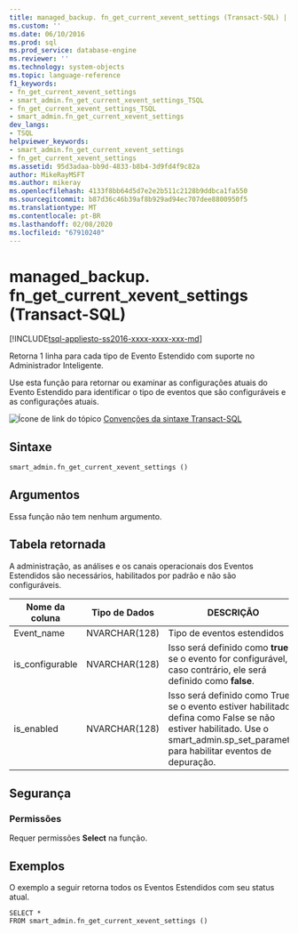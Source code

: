 ```yaml
---
title: managed_backup. fn_get_current_xevent_settings (Transact-SQL) | Microsoft Docs
ms.custom: ''
ms.date: 06/10/2016
ms.prod: sql
ms.prod_service: database-engine
ms.reviewer: ''
ms.technology: system-objects
ms.topic: language-reference
f1_keywords:
- fn_get_current_xevent_settings
- smart_admin.fn_get_current_xevent_settings_TSQL
- fn_get_current_xevent_settings_TSQL
- smart_admin.fn_get_current_xevent_settings
dev_langs:
- TSQL
helpviewer_keywords:
- smart_admin.fn_get_current_xevent_settings
- fn_get_current_xevent_settings
ms.assetid: 95d3adaa-bb9d-4833-b8b4-3d9fd4f9c82a
author: MikeRayMSFT
ms.author: mikeray
ms.openlocfilehash: 4133f8bb64d5d7e2e2b511c2128b9ddbca1fa550
ms.sourcegitcommit: b87d36c46b39af8b929ad94ec707dee8800950f5
ms.translationtype: MT
ms.contentlocale: pt-BR
ms.lasthandoff: 02/08/2020
ms.locfileid: "67910240"
---
```

# <a name="managed_backupfn_get_current_xevent_settings-transact-sql"></a>managed_backup. fn_get_current_xevent_settings (Transact-SQL)
[!INCLUDE[tsql-appliesto-ss2016-xxxx-xxxx-xxx-md](../../includes/tsql-appliesto-ss2016-xxxx-xxxx-xxx-md.md)]

  Retorna 1 linha para cada tipo de Evento Estendido com suporte no Administrador Inteligente.  
  
 Use esta função para retornar ou examinar as configurações atuais do Evento Estendido para identificar o tipo de eventos que são configuráveis e as configurações atuais.  
  
 ![Ícone de link do tópico](../../database-engine/configure-windows/media/topic-link.gif "Ícone de link do tópico") [Convenções da sintaxe Transact-SQL](../../t-sql/language-elements/transact-sql-syntax-conventions-transact-sql.md)  
  
## <a name="syntax"></a>Sintaxe  
  
```sql  
smart_admin.fn_get_current_xevent_settings ()   
```  
  
##  <a name="Arguments"></a> Argumentos  
 Essa função não tem nenhum argumento.  
  
## <a name="table-returned"></a>Tabela retornada  
 A administração, as análises e os canais operacionais dos Eventos Estendidos são necessários, habilitados por padrão e não são configuráveis.  
  
|Nome da coluna|Tipo de Dados|DESCRIÇÃO|  
|-----------------|---------------|-----------------|  
|Event_name|NVARCHAR(128)|Tipo de eventos estendidos|  
|is_configurable|NVARCHAR(128)|Isso será definido como **true** se o evento for configurável, caso contrário, ele será definido como **false**.|  
|is_enabled|NVARCHAR(128)|Isso será definido como True se o evento estiver habilitado; defina como False se não estiver habilitado. Use o smart_admin.sp_set_parameter para habilitar eventos de depuração.|  
  
## <a name="security"></a>Segurança  
  
### <a name="permissions"></a>Permissões  
 Requer permissões **Select** na função.  
  
## <a name="examples"></a>Exemplos  
 O exemplo a seguir retorna todos os Eventos Estendidos com seu status atual.  
  
```  
SELECT *   
FROM smart_admin.fn_get_current_xevent_settings ()  
  
```  
  
  
